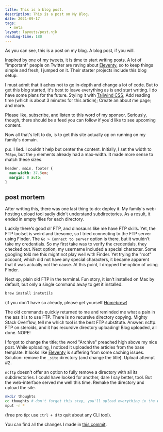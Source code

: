 ```yaml
---
title: This is a blog post.
description: This is a post on My Blog.
date: 2021-09-17
tags:
  - meta
layout: layouts/post.njk
reading-time: 180
---
```

As you can see, this is a post on my blog. A blog post, if you will.

Inspired by [one of my tweets](https://twitter.com/MaartenBicknese/status/1412849046184775680?s=20), it is time to start writing posts. A lot of "important" people on Twitter are raving about [Eleventy](https://www.11ty.dev), so to keep things simple and fresh, I jumped on it. Their starter projects include this blog setup.

I must admit that it aches not to go in-depth and change a lot of code. But to get this blog started, it's best to leave everything as is and start writing. I do have some plans for the future. Styling it with [Tailwind CSS](https://tailwindcss.com); Add reading time (which is about 3 minutes for this article); Create an about me page; and more.

Please like, subscribe, and listen to this word of my sponsor. Seriously, though, there should be a feed you can follow if you'd like to see upcoming content.

Now all that's left to do, is to get this site actually op on running on my family's domain.

p.s. I lied. I couldn't help but center the content. Initially, I set the width to `768px`, but the `p` elements already had a max-width. It made more sense to match these sizes.
```css
header, main, footer {
  max-width: 37.5em;
  margin: 0 auto;
}
```

## post mortem

After writing this, there was one last thing to do: deploy it. My family's web-hosting upload tool sadly didn't understand subdirectories. As a result, it ended in empty files for each directory.

Luckily there's good ol' FTP, and dinosaurs like me have FTP skills. Yet, the FTP toolset is weird and tiresome, so I tried connecting to the FTP server using Finder. The `Go > Connect to server` option is there, but it wouldn't take my credentials. So my first take was to verify the credentials, they checked out. Next option, my username included a special character. Some googling told me this might not play well with Finder. Yet trying the "root" account, which did not have any special characters, it became apparent that it was actually not the cause. At this point, I dropped the option of using Finder.

Next up, plain old FTP in the terminal. Fun story, it isn't installed on Mac by default, but only a single command away to get it installed.

```bash
brew install inetutils
```

(if you don't have so already, please get yourself [Homebrew](https://brew.sh))

The old commands quickly returned to me and reminded me what a pain in the ass it is to use FTP. There is no recursive directory copying. Mighty Stack Overflow, tell me which tool is the best FTP substitute. Answer: ncftp. FTP on steroids, and it has recursive directory uploading! Blog uploaded, all done. NOPE!

I forgot to change the title; the word "Archive" preached high above my nice post. While uploading, I noticed it uploaded the articles from the base template. It looks like [Eleventy](https://www.11ty.dev) is suffering from some caching issues. Solution: remove the `_site` directory (and change the title). Upload attempt #2.

`ncftp` doesn't offer an option to fully remove a directory with all its subdirectories. I could have looked for another, dare I say better, tool. But the web-interface served me well this time. Remake the directory and upload the site.

```bash
mkdir thoughts
cd thoughts # don't forget this step, you'll upload everything in the wrong dir
mput -r *
```

(free pro tip: use `ctrl + d` to quit about any CLI tool).

You can find all the changes I made in [this commit](https://github.com/mbicknese/thoughts/commit/8b49bb22211ef6a63e6baf9d682fbd09fcb7f363).
